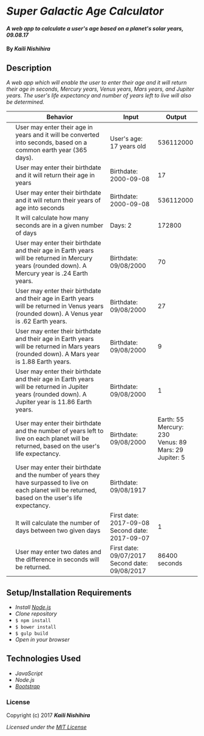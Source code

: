 # _Super Galactic Age Calculator_

#### _A web app to calculate a user's age based on a planet's solar years, 09.08.17_

#### By _**Kaili Nishihira**_

## Description

_A web app which will enable the user to enter their age and it will return their age in seconds, Mercury years, Venus years, Mars years, and Jupiter years. The user's life expectancy and number of years left to live will also be determined._

|| Behavior  | Input  | Output  |
|---|---|---|---|
|| User may enter their age in years and it will be converted into seconds, based on a common earth year (365 days).  | User's age: 17 years old | 536112000 |
|| User may enter their birthdate and it will return their age in years | Birthdate: 2000-09-08 | 17 |
|| User may enter their birthdate and it will return their years of age into seconds | Birthdate: 2000-09-08 | 536112000 |
|| It will calculate how many seconds are in a given number of days | Days: 2 | 172800 |
|| User may enter their birthdate and their age in Earth years will be returned in Mercury years (rounded down). A Mercury year is .24 Earth years. | Birthdate: 09/08/2000 | 70 |
|| User may enter their birthdate and their age in Earth years will be returned in Venus years (rounded down). A Venus year is .62 Earth years. | Birthdate: 09/08/2000 | 27 |
|| User may enter their birthdate and their age in Earth years will be returned in Mars years (rounded down). A Mars year is 1.88 Earth years. | Birthdate: 09/08/2000 | 9 |
|| User may enter their birthdate and their age in Earth years will be returned in Jupiter years (rounded down). A Jupiter year is 11.86 Earth years. | Birthdate: 09/08/2000 | 1 |
|| User may enter their birthdate and the number of years left to live on each planet will be returned, based on the user's life expectancy. | Birthdate: 09/08/2000 | Earth: 55 <br> Mercury: 230 <br> Venus: 89 <br> Mars: 29 <br> Jupiter: 5 |
|| User may enter their birthdate and the number of years they have surpassed to live on each planet will be returned, based on the user's life expectancy. | Birthdate: 09/08/1917 ||
|| It will calculate the number of days between two given days | First date: 2017-09-08 <br> Second date: 2017-09-07 | 1 |
|| User may enter two dates and the difference in seconds will be returned. | First date: 09/07/2017 <br> Second date: 09/08/2017 | 86400 seconds|


## Setup/Installation Requirements

* _Install [Node.js](https://nodejs.org/en/download/)_
* _Clone repository_
* `$ npm install`
* `$ bower install`
* `$ gulp build`
* _Open in your browser_

## Technologies Used
* _JavaScript_
* _Node.js_
* _[Bootstrap](http://getbootstrap.com/getting-started/)_


### License

Copyright (c) 2017 **_Kaili Nishihira_**

*Licensed under the [MIT License](https://opensource.org/licenses/MIT)*

